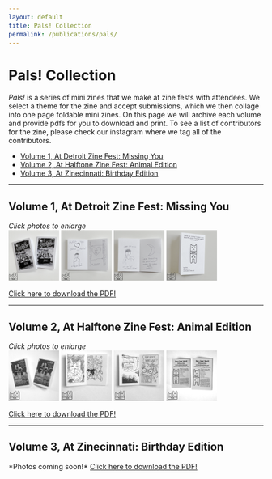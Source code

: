 ```yaml
---
layout: default
title: Pals! Collection
permalink: /publications/pals/
---
```


# Pals! Collection

*Pals!* is a series of mini zines that we make at zine fests with attendees. We select a theme for the zine and accept submissions, which we then collage into one page foldable mini zines. On this page we will archive each volume and provide pdfs for you to download and print. To see a list of contributors for the zine, please check our instagram where we tag all of the contributors.

- <a href="#Vol1">Volume 1, At Detroit Zine Fest: Missing You</a>
- <a href="#Vol2">Volume 2, At Halftone Zine Fest: Animal Edition</a>
- <a href="#Vol3">Volume 3, At Zinecinnati: Birthday Edition</a>

<hr>

<h2 id="Vol1">Volume 1, At Detroit Zine Fest: Missing You</h2>

*Click photos to enlarge*  
<a href="/assets/img/publications/pals-volume-1_1.png"><img src="/assets/img/publications/pals-volume-1_1.png" alt="A photo of two mini zines with 'Pals! Volume 1 At Detroit ZineFest 2023. Missing You, Issue 1' and 'Issue 2' written on the cover." width="100"></a>
<a href="/assets/img/publications/pals-volume-1_2.png"><img src="/assets/img/publications/pals-volume-1_2.png" alt="A photo of the interior of issue 1, showing the message 'Wish you were here!' a drawing of a man with hears which says 'Greg from Boston' and a drawing of the sidewalk with 'you + me' written inside the heart and captioned 'DC sidewalk circa 2015'" width="100"></a>
<a href="/assets/img/publications/pals-volume-1_3.png"><img src="/assets/img/publications/pals-volume-1_3.png" alt="A photo of the interior of issue 2 showing a drawing of a person with the caption 'Harry (he's in DC) miss you tons! come home to visit soon!' and a moon with the caption 'Love knowing we still exist under the same moon!'" width="100"></a>
<a href="/assets/img/publications/pals-volume-1_4.png"><img src="/assets/img/publications/pals-volume-1_4.png" alt="A photo of the back cover which ceatures the DnA logo and says 'Thanks for reading! To learn more about this project, check out our website and isntagram.'" width="100"></a>

<a href="https://drive.google.com/file/d/1KIX2WmVmFYD_QT6nghUsang7alZQQ53p/view?usp=sharing" title="click here to download the pdf">Click here to download the PDF!</a>

<hr>

<h2 id="Vol2">Volume 2, At Halftone Zine Fest: Animal Edition</h2>

*Click photos to enlarge*  
<a href="/assets/img/publications/pals-volume-2_1.png"><img src="/assets/img/publications/pals-volume-2_1.png" alt="A photo of two mini zines with 'Pals! Volume 2 At Halftone Zine Fest 2023. Animal Edition, Issue 1' and 'Issue 2' written on the cover." width="100"></a>
<a href="/assets/img/publications/pals-volume-2_2.png"><img src="/assets/img/publications/pals-volume-2_2.png" alt="A photo of the interior of one of the issues, showing two of the illustrations inside." width="100"></a>
<a href="/assets/img/publications/pals-volume-2_3.png"><img src="/assets/img/publications/pals-volume-2_3.png" alt="A photo of the interior of one of the issues, showing two of the illustrations inside." width="100"></a>
<a href="/assets/img/publications/pals-volume-2_4.png"><img src="/assets/img/publications/pals-volume-2_4.png" alt="A photo of the back cover which ceatures the DnA logo and says 'Be Our Pal!' with contact information and a list of contributors." width="100"></a>

<a href="https://drive.google.com/file/d/1BqowRWO5xQp2jQKxrRcJd9koff7IFiyI/view?usp=sharing" 
  title="click here to download the pdf">Click here to download the PDF!</a>

<hr>

<h2 id="Vol3">Volume 3, At Zinecinnati: Birthday Edition</h2>
*Photos coming soon!*
<a href="https://drive.google.com/file/d/1mP1rymjgOzOg83BdN5FU-s3QW9eadV41/view?usp=sharing" title="click here to download the pdf">Click here to download the PDF!</a>
